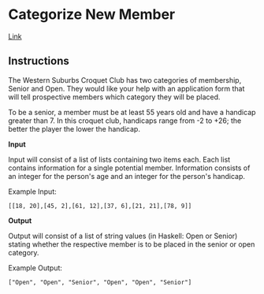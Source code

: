 # Categorize New Member

[Link](https://www.codewars.com/kata/categorize-new-member)

## Instructions

The Western Suburbs Croquet Club has two categories of membership, Senior and Open. They would like your help with an application form that will tell prospective members which category they will be placed.

To be a senior, a member must be at least 55 years old and have a handicap greater than 7. In this croquet club, handicaps range from -2 to +26; the better the player the lower the handicap.

**Input**

Input will consist of a list of lists containing two items each. Each list contains information for a single potential member. Information consists of an integer for the person's age and an integer for the person's handicap.

Example Input:

    [[18, 20],[45, 2],[61, 12],[37, 6],[21, 21],[78, 9]]

**Output**

Output will consist of a list of string values (in Haskell: Open or Senior) stating whether the respective member is to be placed in the senior or open category.

Example Output:

    ["Open", "Open", "Senior", "Open", "Open", "Senior"]
